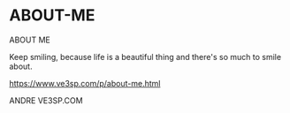 # ABOUT-ME
ABOUT ME

Keep smiling, because life is a beautiful thing and there's so much to smile about.

https://www.ve3sp.com/p/about-me.html

ANDRE VE3SP.COM
